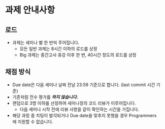 # 과제 안내사항

## 로드

- 과제는 세미나 별 한 번씩 주어집니다.
  - 모든 일반 과제는 8시간 이하의 로드를 상정
  - Big 과제는 중간고사 휴강 이후 한 번, 40시간 정도의 로드를 상정


## 채점 방식

- Due date은 다음 세미나 날짜 전날 23:59 기준으로 합니다. (last commit 시간 기준)
- 기존처럼 전수 평가를 ***하지 않습니다.***
- 랜덤으로 3명 이하를 선정하여 세미나장의 코드 리뷰가 이루어집니다.
  - 다음 세미나 시작 전에 리뷰 사항을 같이 확인하는 시간을 가집니다.
- 해당 과정 중 치팅이 발각되거나 Due date을 맞추지 못했을 경우 Programmers에 지원할 수 없습니다.
